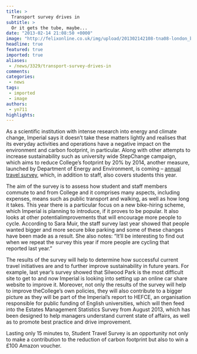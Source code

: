 ```yaml
---
title: >
  Transport survey drives in
subtitle: >
  Or it gets the tube, maybe...
date: "2013-02-14 21:08:50 +0000"
image: "http://felixonline.co.uk/img/upload/201302142108-tna08-london_bus_route_23.jpg"
headline: true
featured: true
imported: true
aliases:
 - /news/3329/transport-survey-drives-in
comments:
categories:
 - news
tags:
 - imported
 - image
authors:
 - yn711
highlights:
---
```


As a scientific institution with intense research into energy and climate change, Imperial says it doesn’t take these matters lightly and realises that its everyday activities and operations have a negative impact on the environment and carbon footprint, in particular. Along with other attempts to increase sustainability such as university wide StepChange campaign, which aims to reduce College’s footprint by 20% by 2014, another measure, launched by Department of Energy and Environment, is coming – [annual travel survey](http://www3.imperial.ac.uk/facilitiesmanagement/energy/travelsurvey), which, in addition to staff, also covers students this year.

The aim of the survey is to assess how student and staff members commute to and from College and it comprises many aspects, including expenses, means such as public transport and walking, as well as how long it takes. This year there is a particular focus on a new bike-hiring scheme, which Imperial is planning to introduce, if it proves to be popular. It also looks at other potentialimprovements that will encourage more people to cycle. According to Sara Muir, the staff survey last year showed that people wanted bigger and more secure bike parking and some of these changes have been made as a result. She also notes: “It’ll be interesting to find out when we repeat the survey this year if more people are cycling that reported last year.”

The results of the survey will help to determine how successful current travel initiatives are and to further improve sustainability in future years. For example, last year’s survey showed that Silwood Park is the most difficult site to get to and now Imperial is looking into setting up an online car share website to improve it. Moreover, not only the results of the survey will help to improve theCollege’s own policies, they will also contribute to a bigger picture as they will be part of the Imperial’s report to HEFCE, an organisation responsible for public funding of English universities, which will then feed into the Estates Management Statistics Survey from August 2013, which has been designed to help managers understand current state of affairs, as well as to promote best practice and drive improvement.

Lasting only 15 minutes to, Student Travel Survey is an opportunity not only to make a contribution to the reduction of carbon footprint but also to win a £100 Amazon voucher.
